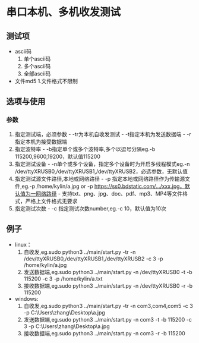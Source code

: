 串口本机、多机收发测试
=============

## 测试项
  * ascii码
      1. 单个ascii码
      2. 多个ascii码
      3. 全部ascii码
  * 文件md5
      1.文件格式不限制

## 选项与使用
### 参数
  1. 指定测试端，必须参数
    - -tr为本机自收发测试
    - -t指定本机为发送数据端
    - -r指定本机为接受数据端
  2. 指定波特率
    - -b指定单个或多个波特率,多个以逗号分隔eg.-b 115200,9600,19200，默认值115200
  3. 指定测试设备
    - -n单个或多个设备，指定多个设备时为开启多线程模式eg.-n /dev/ttyXRUSB0,/dev/ttyXRUSB1,/dev/ttyXRUSB2，必选参数，无默认值
  4. 指定测试源文件路径,本地或网络路径
    - -p 指定本地或网络路径作为传输源文件,eg.-p /home/kylin/a.jpg or -p https://ss0.bdstatic.com/.../xxx.jpg，默认值为一网络路径
    - 支持txt、png、jpg、doc、pdf、mp3、MP4等文件格式，严格上文件格式无要求
  5. 指定测试次数
    - -c 指定测试次数number,eg.-c 10，默认值为10次

## 例子
  * linux：
    1. 自收发,eg.sudo python3 ../main/start.py  -tr -n /dev/ttyXRUSB0,/dev/ttyXRUSB1,/dev/ttyXRUSB2 -c 3 -p /home/kylin/a.jpg
    2. 发送数据端,eg.sudo python3 ../main/start.py -n /dev/ttyXRUSB0 -t -b 115200 -c 3 -p /home/kylin/a.txt
    3. 接收数据端,eg.sudo python3 ../main/start.py -n /dev/ttyXRUSB0 -r -b 115200
  * windows:
    1. 自收发,eg.sudo python3 ../main/start.py  -tr -n com3,com4,com5 -c 3 -p C:\Users\zhang\Desktop\a.jpg
    2. 发送数据端,eg.sudo python3 ../main/start.py -n com3 -t -b 115200 -c 3 -p C:\Users\zhang\Desktop\a.jpg
    3. 接收数据端,eg.sudo python3 ../main/start.py -n com3 -r -b 115200
